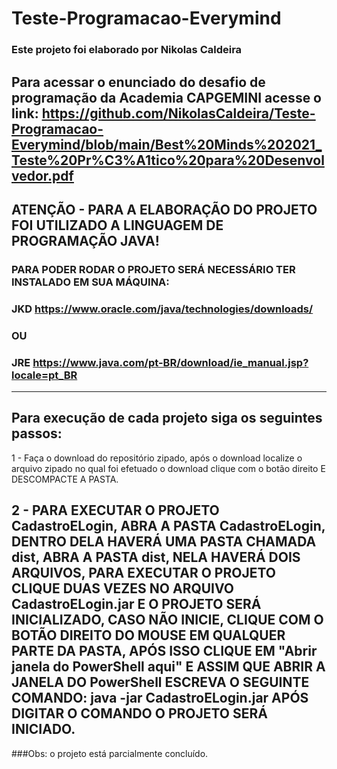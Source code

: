# Teste-Programacao-Everymind
### Este projeto foi elaborado por Nikolas Caldeira

Para acessar o enunciado do desafio de programação da Academia CAPGEMINI acesse o link: https://github.com/NikolasCaldeira/Teste-Programacao-Everymind/blob/main/Best%20Minds%202021_Teste%20Pr%C3%A1tico%20para%20Desenvolvedor.pdf
---

## ATENÇÃO - PARA A ELABORAÇÃO DO PROJETO FOI UTILIZADO A LINGUAGEM DE PROGRAMAÇÃO JAVA!
### PARA PODER RODAR O PROJETO SERÁ NECESSÁRIO TER INSTALADO EM SUA MÁQUINA:
### JKD https://www.oracle.com/java/technologies/downloads/ 
### OU
### JRE https://www.java.com/pt-BR/download/ie_manual.jsp?locale=pt_BR
---

## Para execução de cada projeto siga os seguintes passos:
1 - Faça o download do repositório zipado, após o download localize o arquivo zipado no qual foi efetuado o download clique com o botão direito E DESCOMPACTE A PASTA.

2 - PARA EXECUTAR O PROJETO CadastroELogin, ABRA A PASTA CadastroELogin, DENTRO DELA HAVERÁ UMA PASTA CHAMADA dist, ABRA A PASTA dist, NELA HAVERÁ DOIS ARQUIVOS, PARA EXECUTAR O PROJETO CLIQUE DUAS VEZES NO ARQUIVO CadastroELogin.jar E O PROJETO SERÁ INICIALIZADO, CASO NÃO INICIE, CLIQUE COM O BOTÃO DIREITO DO MOUSE EM QUALQUER PARTE DA PASTA, APÓS ISSO CLIQUE EM "Abrir janela do PowerShell aqui" E ASSIM QUE ABRIR A JANELA DO PowerShell ESCREVA O SEGUINTE COMANDO: java -jar CadastroELogin.jar
APÓS DIGITAR O COMANDO O PROJETO SERÁ INICIADO.
---

###Obs: o projeto está parcialmente concluído.
